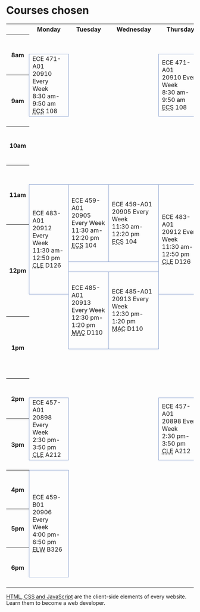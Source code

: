 <!-- TITLE: Choosing Classes -->
<!-- SUBTITLE: A quick summary of Choosing Classes -->

# Courses chosen

<table summary="This layout table is used to present the weekly course schedule." width="80%">
<tbody>
<tr style="height: 21px;">
<th style="height: 21px;" scope="col">&nbsp;</th>
<th style="height: 21px;" scope="col">&nbsp;&nbsp;&nbsp;Monday&nbsp;&nbsp;&nbsp;</th>
<th style="height: 21px;" scope="col">&nbsp;&nbsp;&nbsp;Tuesday&nbsp;&nbsp;&nbsp;</th>
<th style="height: 21px;" scope="col">&nbsp;&nbsp;&nbsp;Wednesday&nbsp;&nbsp;&nbsp;</th>
<th style="height: 21px;" scope="col">&nbsp;&nbsp;&nbsp;Thursday&nbsp;&nbsp;&nbsp;</th>
<th style="height: 21px;" scope="col">&nbsp;&nbsp;&nbsp;Friday&nbsp;&nbsp;&nbsp;</th>
<th style="height: 21px;" scope="col">&nbsp;&nbsp;&nbsp;Saturday&nbsp;&nbsp;&nbsp;</th>
</tr>
<tr style="height: 21px;">
<th style="height: 98px;" rowspan="4" scope="row">8am</th>
<td style="height: 21px;">&nbsp;</td>
<td style="height: 21px;">&nbsp;</td>
<td style="height: 21px;">&nbsp;</td>
<td style="height: 21px;">&nbsp;</td>
<td style="height: 21px;">&nbsp;</td>
<td style="height: 21px;">&nbsp;</td>
</tr>
<tr style="height: 21px;">
<td style="height: 21px;">&nbsp;</td>
<td style="height: 21px;">&nbsp;</td>
<td style="height: 21px;">&nbsp;</td>
<td style="height: 21px;">&nbsp;</td>
<td style="height: 21px;">&nbsp;</td>
<td style="height: 21px;">&nbsp;</td>
</tr>
<tr style="height: 28px;">
<td style="border: 1px solid #88a0ce; height: 141px;" rowspan="5">
<div>ECE 471-A01</div>
<div>20910 Every Week</div>
<div>8:30 am-9:50 am</div>
<div><abbr title="ENGINEERING COMP SCIENCE BUILDING">ECS</abbr> 108</div>
</td>
<td style="height: 28px;">&nbsp;</td>
<td style="height: 28px;">&nbsp;</td>
<td style="border: 1px solid #88a0ce; height: 141px;" rowspan="5">
<div>ECE 471-A01</div>
<div>20910 Every Week</div>
<div>8:30 am-9:50 am</div>
<div><abbr title="ENGINEERING COMP SCIENCE BUILDING">ECS</abbr> 108</div>
</td>
<td style="height: 28px;">&nbsp;</td>
<td style="height: 28px;">&nbsp;</td>
</tr>
<tr style="height: 28px;">
<td style="height: 28px;">&nbsp;</td>
<td style="height: 28px;">&nbsp;</td>
<td style="height: 28px;">&nbsp;</td>
<td style="height: 28px;">&nbsp;</td>
</tr>
<tr style="height: 28px;">
<th style="height: 106px;" rowspan="4" scope="row">9am</th>
<td style="height: 28px;">&nbsp;</td>
<td style="height: 28px;">&nbsp;</td>
<td style="height: 28px;">&nbsp;</td>
<td style="height: 28px;">&nbsp;</td>
</tr>
<tr style="height: 28px;">
<td style="height: 28px;">&nbsp;</td>
<td style="height: 28px;">&nbsp;</td>
<td style="height: 28px;">&nbsp;</td>
<td style="height: 28px;">&nbsp;</td>
</tr>
<tr style="height: 29px;">
<td style="height: 29px;">&nbsp;</td>
<td style="height: 29px;">&nbsp;</td>
<td style="height: 29px;">&nbsp;</td>
<td style="height: 29px;">&nbsp;</td>
</tr>
<tr style="height: 21px;">
<td style="height: 21px;">&nbsp;</td>
<td style="height: 21px;">&nbsp;</td>
<td style="height: 21px;">&nbsp;</td>
<td style="height: 21px;">&nbsp;</td>
<td style="height: 21px;">&nbsp;</td>
<td style="height: 21px;">&nbsp;</td>
</tr>
<tr style="height: 21px;">
<th style="height: 84px;" rowspan="4" scope="row">10am</th>
<td style="height: 21px;">&nbsp;</td>
<td style="height: 21px;">&nbsp;</td>
<td style="height: 21px;">&nbsp;</td>
<td style="height: 21px;">&nbsp;</td>
<td style="height: 21px;">&nbsp;</td>
<td style="height: 21px;">&nbsp;</td>
</tr>
<tr style="height: 21px;">
<td style="height: 21px;">&nbsp;</td>
<td style="height: 21px;">&nbsp;</td>
<td style="height: 21px;">&nbsp;</td>
<td style="height: 21px;">&nbsp;</td>
<td style="height: 21px;">&nbsp;</td>
<td style="height: 21px;">&nbsp;</td>
</tr>
<tr style="height: 21px;">
<td style="height: 21px;">&nbsp;</td>
<td style="height: 21px;">&nbsp;</td>
<td style="height: 21px;">&nbsp;</td>
<td style="height: 21px;">&nbsp;</td>
<td style="height: 21px;">&nbsp;</td>
<td style="height: 21px;">&nbsp;</td>
</tr>
<tr style="height: 21px;">
<td style="height: 21px;">&nbsp;</td>
<td style="height: 21px;">&nbsp;</td>
<td style="height: 21px;">&nbsp;</td>
<td style="height: 21px;">&nbsp;</td>
<td style="height: 21px;">&nbsp;</td>
<td style="height: 21px;">&nbsp;</td>
</tr>
<tr style="height: 21px;">
<th style="height: 149px;" rowspan="4" scope="row">11am</th>
<td style="height: 21px;">&nbsp;</td>
<td style="height: 21px;">&nbsp;</td>
<td style="height: 21px;">&nbsp;</td>
<td style="height: 21px;">&nbsp;</td>
<td style="height: 21px;">&nbsp;</td>
<td style="height: 21px;">&nbsp;</td>
</tr>
<tr style="height: 21px;">
<td style="height: 21px;">&nbsp;</td>
<td style="height: 21px;">&nbsp;</td>
<td style="height: 21px;">&nbsp;</td>
<td style="height: 21px;">&nbsp;</td>
<td style="height: 21px;">&nbsp;</td>
<td style="height: 21px;">&nbsp;</td>
</tr>
<tr style="height: 53px;">
<td style="border: 1px solid #88a0ce; height: 242px;" rowspan="5">
<div>ECE 483-A01</div>
<div>20912 Every Week</div>
<div>11:30 am-12:50 pm</div>
<div><abbr title="CLEARIHUE BUILDING">CLE</abbr> D126</div>
</td>
<td style="border: 1px solid #88a0ce; height: 161px;" rowspan="3">
<div>ECE 459-A01</div>
<div>20905 Every Week</div>
<div>11:30 am-12:20 pm</div>
<div><abbr title="ENGINEERING COMP SCIENCE BUILDING">ECS</abbr> 104</div>
</td>
<td style="border: 1px solid #88a0ce; height: 161px;" rowspan="3">
<div>ECE 459-A01</div>
<div>20905 Every Week</div>
<div>11:30 am-12:20 pm</div>
<div><abbr title="ENGINEERING COMP SCIENCE BUILDING">ECS</abbr> 104</div>
</td>
<td style="border: 1px solid #88a0ce; height: 242px;" rowspan="5">
<div>ECE 483-A01</div>
<div>20912 Every Week</div>
<div>11:30 am-12:50 pm</div>
<div><abbr title="CLEARIHUE BUILDING">CLE</abbr> D126</div>
</td>
<td style="border: 1px solid #88a0ce; height: 161px;" rowspan="3">
<div>ECE 459-A01</div>
<div>20905 Every Week</div>
<div>11:30 am-12:20 pm</div>
<div><abbr title="ENGINEERING COMP SCIENCE BUILDING">ECS</abbr> 104</div>
</td>
<td style="height: 53px;">&nbsp;</td>
</tr>
<tr style="height: 54px;">
<td style="height: 54px;">&nbsp;</td>
</tr>
<tr style="height: 54px;">
<th style="height: 195px;" rowspan="4" scope="row">12pm</th>
<td style="height: 54px;">&nbsp;</td>
</tr>
<tr style="height: 21px;">
<td style="height: 21px;">&nbsp;</td>
<td style="height: 21px;">&nbsp;</td>
<td style="height: 21px;">&nbsp;</td>
<td style="height: 21px;">&nbsp;</td>
</tr>
<tr style="height: 60px;">
<td style="border: 1px solid #88a0ce; height: 181px;" rowspan="3">
<div>ECE 485-A01</div>
<div>20913 Every Week</div>
<div>12:30 pm-1:20 pm</div>
<div><abbr title="MACLAURIN BUILDING">MAC</abbr> D110</div>
</td>
<td style="border: 1px solid #88a0ce; height: 181px;" rowspan="3">
<div>ECE 485-A01</div>
<div>20913 Every Week</div>
<div>12:30 pm-1:20 pm</div>
<div><abbr title="MACLAURIN BUILDING">MAC</abbr> D110</div>
</td>
<td style="border: 1px solid #88a0ce; height: 181px;" rowspan="3">
<div>ECE 485-A01</div>
<div>20913 Every Week</div>
<div>12:30 pm-1:20 pm</div>
<div><abbr title="MACLAURIN BUILDING">MAC</abbr> D110</div>
</td>
<td style="height: 60px;">&nbsp;</td>
</tr>
<tr style="height: 60px;">
<td style="height: 60px;">&nbsp;</td>
<td style="height: 60px;">&nbsp;</td>
<td style="height: 60px;">&nbsp;</td>
</tr>
<tr style="height: 61px;">
<th style="height: 124px;" rowspan="4" scope="row">1pm</th>
<td style="height: 61px;">&nbsp;</td>
<td style="height: 61px;">&nbsp;</td>
<td style="height: 61px;">&nbsp;</td>
</tr>
<tr style="height: 21px;">
<td style="height: 21px;">&nbsp;</td>
<td style="height: 21px;">&nbsp;</td>
<td style="height: 21px;">&nbsp;</td>
<td style="height: 21px;">&nbsp;</td>
<td style="height: 21px;">&nbsp;</td>
<td style="height: 21px;">&nbsp;</td>
</tr>
<tr style="height: 21px;">
<td style="height: 21px;">&nbsp;</td>
<td style="height: 21px;">&nbsp;</td>
<td style="height: 21px;">&nbsp;</td>
<td style="height: 21px;">&nbsp;</td>
<td style="height: 21px;">&nbsp;</td>
<td style="height: 21px;">&nbsp;</td>
</tr>
<tr style="height: 21px;">
<td style="height: 21px;">&nbsp;</td>
<td style="height: 21px;">&nbsp;</td>
<td style="height: 21px;">&nbsp;</td>
<td style="height: 21px;">&nbsp;</td>
<td style="height: 21px;">&nbsp;</td>
<td style="height: 21px;">&nbsp;</td>
</tr>
<tr style="height: 21px;">
<th style="height: 98px;" rowspan="4" scope="row">2pm</th>
<td style="height: 21px;">&nbsp;</td>
<td style="height: 21px;">&nbsp;</td>
<td style="height: 21px;">&nbsp;</td>
<td style="height: 21px;">&nbsp;</td>
<td style="height: 21px;">&nbsp;</td>
<td style="height: 21px;">&nbsp;</td>
</tr>
<tr style="height: 21px;">
<td style="height: 21px;">&nbsp;</td>
<td style="height: 21px;">&nbsp;</td>
<td style="height: 21px;">&nbsp;</td>
<td style="height: 21px;">&nbsp;</td>
<td style="height: 21px;">&nbsp;</td>
<td style="height: 21px;">&nbsp;</td>
</tr>
<tr style="height: 28px;">
<td style="border: 1px solid #88a0ce; height: 141px;" rowspan="5">
<div>ECE 457-A01</div>
<div>20898 Every Week</div>
<div>2:30 pm-3:50 pm</div>
<div><abbr title="CLEARIHUE BUILDING">CLE</abbr> A212</div>
</td>
<td style="height: 28px;">&nbsp;</td>
<td style="height: 28px;">&nbsp;</td>
<td style="border: 1px solid #88a0ce; height: 141px;" rowspan="5">
<div>ECE 457-A01</div>
<div>20898 Every Week</div>
<div>2:30 pm-3:50 pm</div>
<div><abbr title="CLEARIHUE BUILDING">CLE</abbr> A212</div>
</td>
<td style="height: 28px;">&nbsp;</td>
<td style="height: 28px;">&nbsp;</td>
</tr>
<tr style="height: 28px;">
<td style="height: 28px;">&nbsp;</td>
<td style="height: 28px;">&nbsp;</td>
<td style="height: 28px;">&nbsp;</td>
<td style="height: 28px;">&nbsp;</td>
</tr>
<tr style="height: 28px;">
<th style="height: 106px;" rowspan="4" scope="row">3pm</th>
<td style="height: 28px;">&nbsp;</td>
<td style="height: 28px;">&nbsp;</td>
<td style="height: 28px;">&nbsp;</td>
<td style="height: 28px;">&nbsp;</td>
</tr>
<tr style="height: 28px;">
<td style="height: 28px;">&nbsp;</td>
<td style="height: 28px;">&nbsp;</td>
<td style="height: 28px;">&nbsp;</td>
<td style="height: 28px;">&nbsp;</td>
</tr>
<tr style="height: 29px;">
<td style="height: 29px;">&nbsp;</td>
<td style="height: 29px;">&nbsp;</td>
<td style="border: 1px solid #88a0ce; height: 239px;" rowspan="11">
<div>SENG 460-A01</div>
<div>22720 Every Week</div>
<div>3:30 pm-6:20 pm</div>
<div><abbr title="ENGINEERING COMP SCIENCE BUILDING">ECS</abbr> 116</div>
</td>
<td style="height: 29px;">&nbsp;</td>
</tr>
<tr style="height: 21px;">
<td style="height: 21px;">&nbsp;</td>
<td style="height: 21px;">&nbsp;</td>
<td style="height: 21px;">&nbsp;</td>
<td style="height: 21px;">&nbsp;</td>
<td style="height: 21px;">&nbsp;</td>
</tr>
<tr style="height: 21px;">
<th style="height: 84px;" rowspan="4" scope="row">4pm</th>
<td style="border: 1px solid #88a0ce; height: 231px;" rowspan="11">
<div>ECE 459-B01</div>
<div>20906 Every Week</div>
<div>4:00 pm-6:50 pm</div>
<div><abbr title="ENGINEERING LAB WING">ELW</abbr> B326</div>
</td>
<td style="height: 21px;">&nbsp;</td>
<td style="height: 21px;">&nbsp;</td>
<td style="height: 21px;">&nbsp;</td>
<td style="height: 21px;">&nbsp;</td>
</tr>
<tr style="height: 21px;">
<td style="height: 21px;">&nbsp;</td>
<td style="height: 21px;">&nbsp;</td>
<td style="height: 21px;">&nbsp;</td>
<td style="height: 21px;">&nbsp;</td>
</tr>
<tr style="height: 21px;">
<td style="height: 21px;">&nbsp;</td>
<td style="height: 21px;">&nbsp;</td>
<td style="height: 21px;">&nbsp;</td>
<td style="height: 21px;">&nbsp;</td>
</tr>
<tr style="height: 21px;">
<td style="height: 21px;">&nbsp;</td>
<td style="height: 21px;">&nbsp;</td>
<td style="height: 21px;">&nbsp;</td>
<td style="height: 21px;">&nbsp;</td>
</tr>
<tr style="height: 21px;">
<th style="height: 84px;" rowspan="4" scope="row">5pm</th>
<td style="height: 21px;">&nbsp;</td>
<td style="height: 21px;">&nbsp;</td>
<td style="height: 21px;">&nbsp;</td>
<td style="height: 21px;">&nbsp;</td>
</tr>
<tr style="height: 21px;">
<td style="height: 21px;">&nbsp;</td>
<td style="height: 21px;">&nbsp;</td>
<td style="height: 21px;">&nbsp;</td>
<td style="height: 21px;">&nbsp;</td>
</tr>
<tr style="height: 21px;">
<td style="height: 21px;">&nbsp;</td>
<td style="height: 21px;">&nbsp;</td>
<td style="height: 21px;">&nbsp;</td>
<td style="height: 21px;">&nbsp;</td>
</tr>
<tr style="height: 21px;">
<td style="height: 21px;">&nbsp;</td>
<td style="height: 21px;">&nbsp;</td>
<td style="height: 21px;">&nbsp;</td>
<td style="height: 21px;">&nbsp;</td>
</tr>
<tr style="height: 21px;">
<th style="height: 84px;" rowspan="4" scope="row">6pm</th>
<td style="height: 21px;">&nbsp;</td>
<td style="height: 21px;">&nbsp;</td>
<td style="height: 21px;">&nbsp;</td>
<td style="height: 21px;">&nbsp;</td>
</tr>
<tr style="height: 21px;">
<td style="height: 21px;">&nbsp;</td>
<td style="height: 21px;">&nbsp;</td>
<td style="height: 21px;">&nbsp;</td>
<td style="height: 21px;">&nbsp;</td>
<td style="height: 21px;">&nbsp;</td>
</tr>
<tr style="height: 21px;">
<td style="height: 21px;">&nbsp;</td>
<td style="height: 21px;">&nbsp;</td>
<td style="height: 21px;">&nbsp;</td>
<td style="height: 21px;">&nbsp;</td>
<td style="height: 21px;">&nbsp;</td>
</tr>
<tr style="height: 21px;">
<td style="height: 21px;">&nbsp;</td>
<td style="height: 21px;">&nbsp;</td>
<td style="height: 21px;">&nbsp;</td>
<td style="height: 21px;">&nbsp;</td>
<td style="height: 21px;">&nbsp;</td>
<td style="height: 21px;">&nbsp;</td>
</tr>
</tbody>
</table>
<p><a href="http://html-css-js.com/">HTML, CSS and JavaScript</a> are the client-side elements of every website. Learn them to become a web developer.</p>